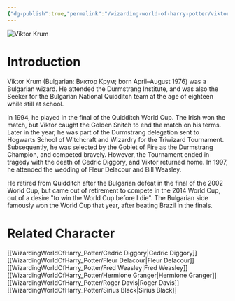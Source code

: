 ```yaml
---
{"dg-publish":true,"permalink":"/wizarding-world-of-harry-potter/viktor-krum/","dgPassFrontmatter":true,"created":"","updated":""}
---
```


![Viktor Krum](http://rxbg5ysja.bkt.gdipper.com/Viktor_Krum.png)
# Introduction
Viktor Krum (Bulgarian: Виктор Крум; born April–August 1976) was a Bulgarian wizard. He attended the Durmstrang Institute, and was also the Seeker for the Bulgarian National Quidditch team at the age of eighteen while still at school.

In 1994, he played in the final of the Quidditch World Cup. The Irish won the match, but Viktor caught the Golden Snitch to end the match on his terms. Later in the year, he was part of the Durmstrang delegation sent to Hogwarts School of Witchcraft and Wizardry for the Triwizard Tournament. Subsequently, he was selected by the Goblet of Fire as the Durmstrang Champion, and competed bravely. However, the Tournament ended in tragedy with the death of Cedric Diggory, and Viktor returned home. In 1997, he attended the wedding of Fleur Delacour and Bill Weasley.

He retired from Quidditch after the Bulgarian defeat in the final of the 2002 World Cup, but came out of retirement to compete in the 2014 World Cup, out of a desire "to win the World Cup before I die". The Bulgarian side famously won the World Cup that year, after beating Brazil in the finals.

# Related Character
[[WizardingWorldOfHarry_Potter/Cedric Diggory\|Cedric Diggory]]
[[WizardingWorldOfHarry_Potter/Fleur Delacour\|Fleur Delacour]]
[[WizardingWorldOfHarry_Potter/Fred Weasley\|Fred Weasley]]
[[WizardingWorldOfHarry_Potter/Hermione Granger\|Hermione Granger]]
[[WizardingWorldOfHarry_Potter/Roger Davis\|Roger Davis]]
[[WizardingWorldOfHarry_Potter/Sirius Black\|Sirius Black]]
